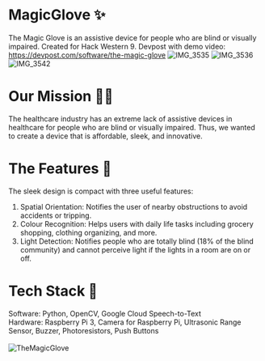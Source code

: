 # MagicGlove ✨
The Magic Glove is an assistive device for people who are blind or visually impaired. Created for Hack Western 9. Devpost with demo video: https://devpost.com/software/the-magic-glove
![IMG_3535](https://user-images.githubusercontent.com/89555654/203159920-41dd3509-0d04-4b9d-8423-9174e8faa01a.JPG)
![IMG_3536](https://user-images.githubusercontent.com/89555654/203160206-db8f898d-c922-4e84-8d27-fd1d00c019b0.JPG)
![IMG_3542](https://user-images.githubusercontent.com/89555654/203159928-c3700eb8-cbf9-4d1c-96e6-07e917bef8ec.JPG)

# Our Mission 🏃‍♂‍
The healthcare industry has an extreme lack of assistive devices in healthcare for people who are blind or visually impaired. Thus, we wanted to create a device that is affordable, sleek, and innovative. 

# The Features 🔮
The sleek design is compact with three useful features:
1)	Spatial Orientation: Notifies the user of nearby obstructions to avoid accidents or tripping.
2)	Colour Recognition: Helps users with daily life tasks including grocery shopping, clothing organizing, and more. 
3)	Light Detection: Notifies people who are totally blind (18% of the blind community) and cannot perceive light if the lights in a room are on or off. 

# Tech Stack 👾
Software: Python, OpenCV, Google Cloud Speech-to-Text <br />
Hardware: Raspberry Pi 3, Camera for Raspberry Pi, Ultrasonic Range Sensor, Buzzer, Photoresistors, Push Buttons
<br />
<br />
![TheMagicGlove](https://user-images.githubusercontent.com/89555654/202881304-e8d2222e-55b7-45c9-9e3e-df5147e0378d.jpg)


